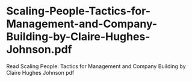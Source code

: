 # Scaling-People-Tactics-for-Management-and-Company-Building-by-Claire-Hughes-Johnson.pdf
Read Scaling People: Tactics for Management and Company Building by Claire Hughes Johnson pdf
